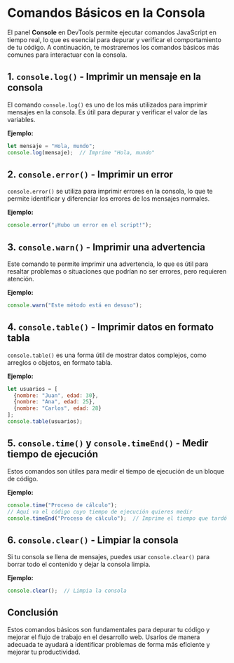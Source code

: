 # Comandos Básicos en la Consola

El panel **Console** en DevTools permite ejecutar comandos JavaScript en tiempo real, lo que es esencial para depurar y verificar el comportamiento de tu código. A continuación, te mostraremos los comandos básicos más comunes para interactuar con la consola.

## 1. **`console.log()`** - Imprimir un mensaje en la consola
El comando `console.log()` es uno de los más utilizados para imprimir mensajes en la consola. Es útil para depurar y verificar el valor de las variables.

**Ejemplo:**
```javascript
let mensaje = "Hola, mundo";
console.log(mensaje);  // Imprime "Hola, mundo"
```

## 2. **`console.error()`** - Imprimir un error
`console.error()` se utiliza para imprimir errores en la consola, lo que te permite identificar y diferenciar los errores de los mensajes normales.

**Ejemplo:**
```javascript
console.error("¡Hubo un error en el script!");
```

## 3. **`console.warn()`** - Imprimir una advertencia
Este comando te permite imprimir una advertencia, lo que es útil para resaltar problemas o situaciones que podrían no ser errores, pero requieren atención.

**Ejemplo:**
```javascript
console.warn("Este método está en desuso");
```

## 4. **`console.table()`** - Imprimir datos en formato tabla
`console.table()` es una forma útil de mostrar datos complejos, como arreglos o objetos, en formato tabla.

**Ejemplo:**
```javascript
let usuarios = [
  {nombre: "Juan", edad: 30},
  {nombre: "Ana", edad: 25},
  {nombre: "Carlos", edad: 28}
];
console.table(usuarios);
```

## 5. **`console.time()` y `console.timeEnd()`** - Medir tiempo de ejecución
Estos comandos son útiles para medir el tiempo de ejecución de un bloque de código.

**Ejemplo:**
```javascript
console.time("Proceso de cálculo");
// Aquí va el código cuyo tiempo de ejecución quieres medir
console.timeEnd("Proceso de cálculo");  // Imprime el tiempo que tardó
```

## 6. **`console.clear()`** - Limpiar la consola
Si tu consola se llena de mensajes, puedes usar `console.clear()` para borrar todo el contenido y dejar la consola limpia.

**Ejemplo:**
```javascript
console.clear();  // Limpia la consola
```

## Conclusión
Estos comandos básicos son fundamentales para depurar tu código y mejorar el flujo de trabajo en el desarrollo web. Usarlos de manera adecuada te ayudará a identificar problemas de forma más eficiente y mejorar tu productividad.
